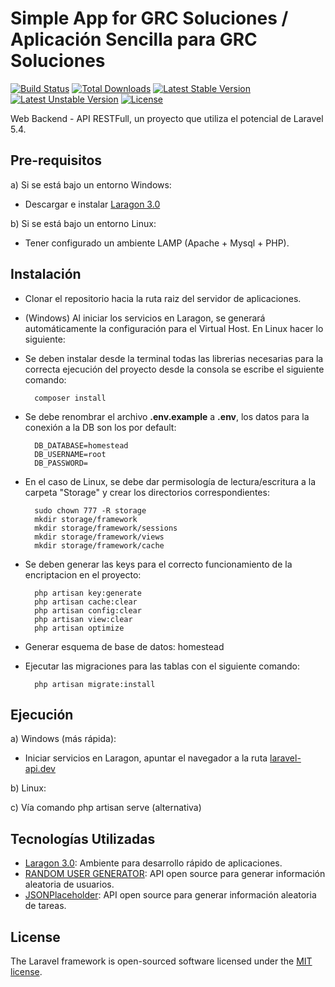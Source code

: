 # Simple App for GRC Soluciones / Aplicación Sencilla para GRC Soluciones 

[![Build Status](https://travis-ci.org/laravel/framework.svg)](https://travis-ci.org/laravel/framework)
[![Total Downloads](https://poser.pugx.org/laravel/framework/d/total.svg)](https://packagist.org/packages/laravel/framework)
[![Latest Stable Version](https://poser.pugx.org/laravel/framework/v/stable.svg)](https://packagist.org/packages/laravel/framework)
[![Latest Unstable Version](https://poser.pugx.org/laravel/framework/v/unstable.svg)](https://packagist.org/packages/laravel/framework)
[![License](https://poser.pugx.org/laravel/framework/license.svg)](https://packagist.org/packages/laravel/framework)

Web Backend - API RESTFull, un proyecto que utiliza el potencial de Laravel 5.4.

## Pre-requisitos

a) Si se está bajo un entorno Windows:

- Descargar e instalar [Laragon 3.0](https://sourceforge.net/projects/laragon/files/releases/3.0/laragon-wamp.exe)
 
b) Si se está bajo un entorno Linux:

- Tener configurado un ambiente LAMP (Apache + Mysql + PHP).

## Instalación
- Clonar el repositorio hacia la ruta raiz del servidor de aplicaciones.
 
- (Windows) Al iniciar los servicios en Laragon, se generará automáticamente la configuración para el Virtual Host. En Linux hacer lo siguiente:

- Se deben instalar desde la terminal todas las librerias necesarias para la correcta ejecución del proyecto desde la consola se escribe el siguiente comando: 

        composer install
                
- Se debe renombrar el archivo **.env.example** a **.env**, los datos para la conexión a la DB son los por default:

        DB_DATABASE=homestead
        DB_USERNAME=root
        DB_PASSWORD=

- En el caso de Linux, se debe dar permisología de lectura/escritura a la carpeta "Storage" y crear los directorios correspondientes:

        sudo chown 777 -R storage
        mkdir storage/framework
        mkdir storage/framework/sessions
        mkdir storage/framework/views
        mkdir storage/framework/cache


- Se deben generar las keys para el correcto funcionamiento de la encriptacion en el proyecto:

        php artisan key:generate
        php artisan cache:clear
        php artisan config:clear
        php artisan view:clear
        php artisan optimize

- Generar esquema de base de datos: homestead

- Ejecutar las migraciones para las tablas con el siguiente comando:
        
        php artisan migrate:install

## Ejecución

a) Windows (más rápida):
- Iniciar servicios en Laragon, apuntar el navegador a la ruta [laravel-api.dev](laravel-api.dev)

b) Linux:

c) Vía comando php artisan serve (alternativa)

## Tecnologías Utilizadas

- [Laragon 3.0](https://sourceforge.net/projects/laragon/files/releases/3.0/laragon-wamp.exe): Ambiente para desarrollo rápido de aplicaciones.
- [RANDOM USER GENERATOR](https://randomuser.me): API open source para generar información aleatoria de usuarios.
- [JSONPlaceholder](https://jsonplaceholder.typicode.com): API open source para generar información aleatoria de tareas.

## License

The Laravel framework is open-sourced software licensed under the [MIT license](http://opensource.org/licenses/MIT).